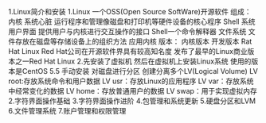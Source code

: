 1.Linux简介和安装
    1.Linux 一个OSS(Open Source SoftWare)开源软件
    组成：
        内核
            系统心脏 运行程序和管理像磁盘和打印机等硬件设备的核心程序
        Shell
            系统用户界面 提供用户与内核进行交互操作的接口
            Shell一个命令解释器
        文件系统
            文件存放在磁盘等存储设备上的组织方法
        应用内核
    版本：
        内核版本
        开发版本
    Rat Hat Linux
        Red Hat公司在开源软件界具有较高知名度
        发布了最早的Linux商业版本之一Red Hat Linux
    2.先安装了虚拟机 然后在虚拟机上安装Linux系统 使用的版本是CentOS 5.5
        手动安装
        对磁盘进行分区 创建分离多个LV(Logical Volume)
            LV root:存放系统命令和用户数据
            LV usr：存放Linux的应用程序
            LV var：存放系统中经常变化的数据
            LV home：存放普通用户的数据
            LV swap：用于实现虚拟内存
2.字符界面操作基础
3.字符界面操作进阶
4.包管理和系统更新
5.硬盘分区和LVM
6.文件管理系统
7.账户管理和权限管理
